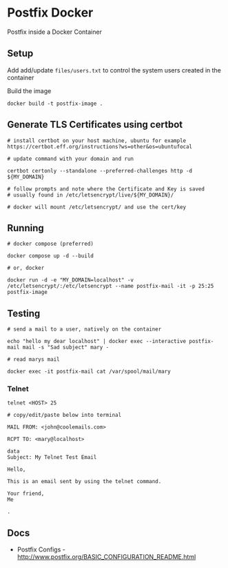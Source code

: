 # Postfix Docker
Postfix inside a Docker Container

## Setup

Add add/update `files/users.txt` to control the system users created in the container

Build the image
```
docker build -t postfix-image .
```

## Generate TLS Certificates using certbot
```
# install certbot on your host machine, ubuntu for example
https://certbot.eff.org/instructions?ws=other&os=ubuntufocal

# update command with your domain and run

certbot certonly --standalone --preferred-challenges http -d ${MY_DOMAIN}

# follow prompts and note where the Certificate and Key is saved
# usually found in /etc/letsencrypt/live/${MY_DOMAIN}/

# docker will mount /etc/letsencrypt/ and use the cert/key
```

## Running
```
# docker compose (preferred)

docker compose up -d --build

# or, docker

docker run -d -e "MY_DOMAIN=localhost" -v /etc/letsencrypt/:/etc/letsencrypt --name postfix-mail -it -p 25:25 postfix-image
```

## Testing
```
# send a mail to a user, natively on the container

echo "hello my dear localhost" | docker exec --interactive postfix-mail mail -s "Sad subject" mary -

# read marys mail

docker exec -it postfix-mail cat /var/spool/mail/mary
```

### Telnet
```
telnet <HOST> 25

# copy/edit/paste below into terminal

MAIL FROM: <john@coolemails.com>

RCPT TO: <mary@localhost>

data
Subject: My Telnet Test Email

Hello,

This is an email sent by using the telnet command.

Your friend,
Me

.

```

## Docs

- Postfix Configs - http://www.postfix.org/BASIC_CONFIGURATION_README.html
